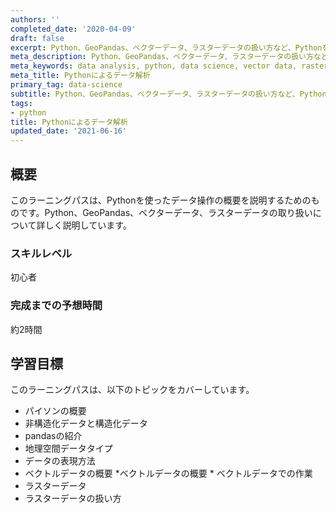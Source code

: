 ```yaml
---
authors: ''
completed_date: '2020-04-09'
draft: false
excerpt: Python、GeoPandas、ベクターデータ、ラスターデータの扱い方など、Pythonを使ったデータ操作の概要を説明します。
meta_description: Python、GeoPandas、ベクターデータ、ラスターデータの扱い方など、Pythonを使ったデータ操作の概要を説明します。
meta_keywords: data analysis, python, data science, vector data, raster data, GeoPandas
meta_title: Pythonによるデータ解析
primary_tag: data-science
subtitle: Python、GeoPandas、ベクターデータ、ラスターデータの扱い方など、Pythonを使ったデータ操作の概要を説明します。
tags:
- python
title: Pythonによるデータ解析
updated_date: '2021-06-16'
---
```


## 概要

このラーニングパスは、Pythonを使ったデータ操作の概要を説明するためのものです。Python、GeoPandas、ベクターデータ、ラスターデータの取り扱いについて詳しく説明しています。

### スキルレベル

初心者

### 完成までの予想時間

約2時間

## 学習目標

このラーニングパスは、以下のトピックをカバーしています。

* パイソンの概要
* 非構造化データと構造化データ
* pandasの紹介
* 地理空間データタイプ
* データの表現方法
* ベクトルデータの概要
*ベクトルデータの概要 * ベクトルデータでの作業
* ラスターデータ
* ラスターデータの扱い方